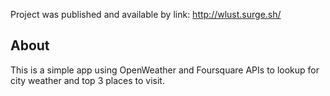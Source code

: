 Project was published and available by link: http://wlust.surge.sh/

## About

This is a simple app using OpenWeather and Foursquare APIs to lookup for city weather and top 3 places to visit.
